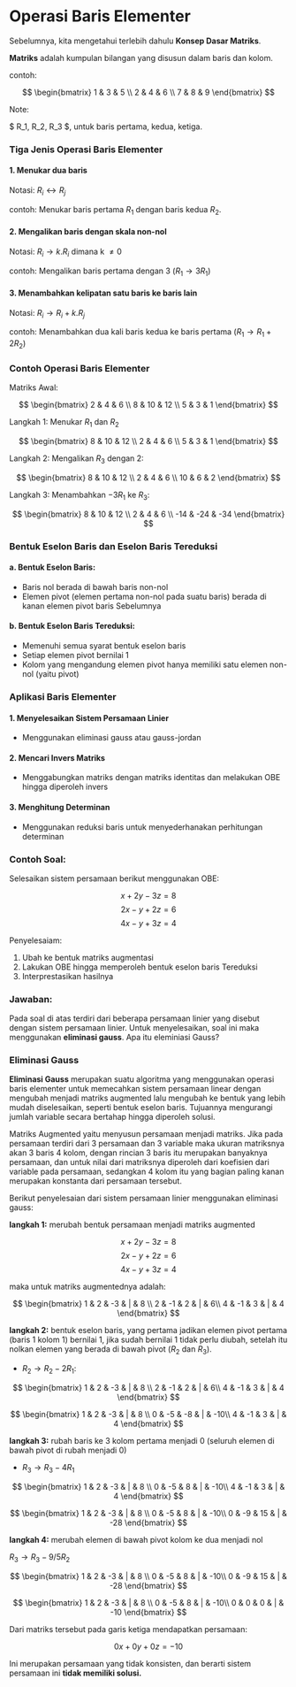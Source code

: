 # Operasi Baris Elementer

Sebelumnya, kita mengetahui terlebih dahulu **Konsep Dasar Matriks**.

**Matriks** adalah kumpulan bilangan yang disusun dalam baris dan kolom.

contoh: 

$$
\begin{bmatrix}
1 & 3 & 5 \\
2 & 4 & 6 \\
7 & 8 & 9
\end{bmatrix}
$$

Note:

$ R_1, R_2, R_3  $, untuk baris pertama, kedua, ketiga.

### Tiga Jenis Operasi Baris Elementer

#### 1. Menukar dua baris

Notasi: $R_i \leftrightarrow R_j$

contoh: Menukar baris pertama $R_1$ dengan baris kedua $R_2$.

#### 2. Mengalikan baris dengan skala non-nol

Notasi: $R_i \rightarrow k . R_i$ dimana k $\neq 0$ 

contoh: Mengalikan baris pertama dengan 3 ($R_1 \rightarrow 3R_1$)

#### 3. Menambahkan kelipatan satu baris ke baris lain

Notasi: $R_i \rightarrow R_i +  k . R_j$

contoh: Menambahkan dua kali baris kedua ke baris pertama $(R_1 \rightarrow R_1 + 2R_2)$

### Contoh Operasi Baris Elementer

Matriks Awal: 

$$
\begin{bmatrix}
2 & 4 & 6 \\
8 & 10 & 12 \\
5 & 3 & 1
\end{bmatrix}
$$

Langkah 1: Menukar $R_1$ dan $R_2$

$$
\begin{bmatrix}
8 & 10 & 12 \\
2 & 4 & 6 \\
5 & 3 & 1
\end{bmatrix}
$$

Langkah 2: Mengalikan $R_3$ dengan $2$:

$$
\begin{bmatrix}
8 & 10 & 12 \\
2 & 4 & 6 \\
10 & 6 & 2
\end{bmatrix}
$$

Langkah 3: Menambahkan $-3R_1$ ke $R_3$:

$$
\begin{bmatrix}
8 & 10 & 12 \\
2 & 4 & 6 \\
-14 & -24 & -34
\end{bmatrix}
$$

### Bentuk Eselon Baris dan Eselon Baris Tereduksi

#### a. Bentuk Eselon Baris: 
- Baris nol berada di bawah baris non-nol
- Elemen pivot (elemen pertama non-nol pada suatu baris) berada di kanan elemen pivot baris Sebelumnya

#### b. Bentuk Eselon Baris Tereduksi:
- Memenuhi semua syarat bentuk eselon baris
- Setiap elemen pivot bernilai 1
- Kolom yang mengandung elemen pivot hanya memiliki satu elemen non-nol (yaitu pivot)

### Aplikasi Baris Elementer

#### 1. Menyelesaikan Sistem Persamaan Linier
- Menggunakan eliminasi gauss atau gauss-jordan
#### 2. Mencari Invers Matriks 
- Menggabungkan matriks dengan matriks identitas dan melakukan OBE hingga diperoleh invers

#### 3. Menghitung Determinan 
- Menggunakan reduksi baris untuk menyederhanakan perhitungan determinan 

### Contoh Soal:
Selesaikan sistem persamaan berikut menggunakan OBE:

$$x+2y-3z=8$$
$$2x-y+2z=6$$
$$4x-y+3z=4$$

Penyelesaiam:
1. Ubah ke bentuk matriks augmentasi
2. Lakukan OBE hingga memperoleh bentuk eselon baris Tereduksi
3. Interprestasikan hasilnya

### Jawaban:
Pada soal di atas terdiri dari beberapa persamaan linier yang disebut dengan sistem persamaan linier. Untuk menyelesaikan, soal ini maka menggunakan **eliminasi gauss**. Apa itu eleminiasi Gauss?

### Eliminasi Gauss

**Eliminasi Gauss** merupakan suatu algoritma yang menggunakan operasi baris elementer untuk memecahkan sistem persamaan linear dengan mengubah menjadi matriks augmented lalu mengubah ke bentuk yang lebih mudah diselesaikan, seperti bentuk eselon baris. Tujuannya mengurangi jumlah variable secara bertahap hingga diperoleh solusi.


Matriks Augmented yaitu menyusun persamaan menjadi matriks. Jika pada persamaan terdiri dari 3 persamaan dan 3 variable maka ukuran matriksnya akan 3 baris 4 kolom, dengan rincian 3 baris itu merupakan banyaknya persamaan, dan untuk nilai dari matriksnya diperoleh dari koefisien dari variable pada persamaan, sedangkan 4 kolom itu yang bagian paling kanan merupakan konstanta dari persamaan tersebut.

 Berikut penyelesaian dari sistem persamaan linier menggunakan eliminasi gauss: 

**langkah 1:** merubah bentuk persamaan menjadi matriks augmented


$$x+2y-3z=8$$
$$2x-y+2z=6$$
$$4x-y+3z=4$$

maka untuk matriks augmentednya adalah: 

$$
\begin{bmatrix}
1 & 2 & -3 & | & 8 \\
2 & -1 & 2 & | & 6\\
4 & -1 & 3 & | & 4
\end{bmatrix}
$$

**langkah 2:** bentuk eselon baris, yang pertama jadikan elemen pivot pertama (baris 1 kolom 1) bernilai 1, jika sudah bernilai 1 tidak perlu diubah, setelah itu nolkan elemen yang berada di bawah pivot ($R_2$ dan $R_3$).

- $R_2 \rightarrow R_2 - 2R_1$:

$$
\begin{bmatrix}
1 & 2 & -3 & | & 8 \\
2 & -1 & 2 & | & 6\\
4 & -1 & 3 & | & 4
\end{bmatrix}
$$

$$
\begin{bmatrix}
1 & 2 & -3 & | & 8 \\
0 & -5 & -8 & | & -10\\
4 & -1 & 3 & | & 4
\end{bmatrix}
$$

**langkah 3:** rubah baris ke 3 kolom pertama menjadi 0 (seluruh elemen di bawah pivot di rubah menjadi 0)

- $R_3 \rightarrow R_3 - 4R_1$

$$
\begin{bmatrix}
1 & 2 & -3 & | & 8 \\
0 & -5 & 8 & | & -10\\
4 & -1 & 3 & | & 4
\end{bmatrix}
$$

$$
\begin{bmatrix}
1 & 2 & -3 & | & 8 \\
0 & -5 & 8 & | & -10\\
0 & -9 & 15 & | & -28
\end{bmatrix}
$$

**langkah 4:**  merubah elemen di bawah pivot kolom ke dua menjadi nol

$R_3 \rightarrow R_3 - 9/5 R_2$

$$
\begin{bmatrix}
1 & 2 & -3 & | & 8 \\
0 & -5 & 8 & | & -10\\
0 & -9 & 15 & | & -28
\end{bmatrix}
$$

$$
\begin{bmatrix}
1 & 2 & -3 & | & 8 \\
0 & -5 & 8 & | & -10\\
0 & 0 & 0 & | & -10
\end{bmatrix}
$$

Dari matriks tersebut pada garis ketiga mendapatkan persamaan:

$$0x+0y+0z=-10$$

Ini merupakan persamaan yang tidak konsisten, dan berarti sistem persamaan ini **tidak memiliki solusi.**